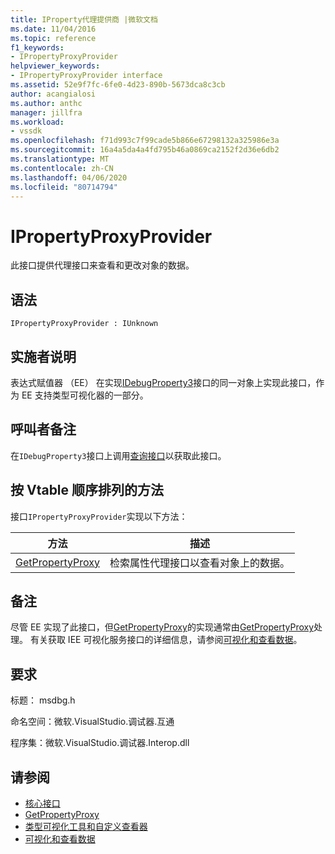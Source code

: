 ```yaml
---
title: IProperty代理提供商 |微软文档
ms.date: 11/04/2016
ms.topic: reference
f1_keywords:
- IPropertyProxyProvider
helpviewer_keywords:
- IPropertyProxyProvider interface
ms.assetid: 52e9f7fc-6fe0-4d23-890b-5673dca8c3cb
author: acangialosi
ms.author: anthc
manager: jillfra
ms.workload:
- vssdk
ms.openlocfilehash: f71d993c7f99cade5b866e67298132a325986e3a
ms.sourcegitcommit: 16a4a5da4a4fd795b46a0869ca2152f2d36e6db2
ms.translationtype: MT
ms.contentlocale: zh-CN
ms.lasthandoff: 04/06/2020
ms.locfileid: "80714794"
---
```

# <a name="ipropertyproxyprovider"></a>IPropertyProxyProvider
此接口提供代理接口来查看和更改对象的数据。

## <a name="syntax"></a>语法

```
IPropertyProxyProvider : IUnknown
```

## <a name="notes-for-implementers"></a>实施者说明
 表达式赋值器 （EE） 在实现[IDebugProperty3](../../../extensibility/debugger/reference/idebugproperty3.md)接口的同一对象上实现此接口，作为 EE 支持类型可视化器的一部分。

## <a name="notes-for-callers"></a>呼叫者备注
 在`IDebugProperty3`接口上调用[查询接口](/cpp/atl/queryinterface)以获取此接口。

## <a name="methods-in-vtable-order"></a>按 Vtable 顺序排列的方法
 接口`IPropertyProxyProvider`实现以下方法：

|方法|描述|
|------------|-----------------|
|[GetPropertyProxy](../../../extensibility/debugger/reference/ipropertyproxyprovider-getpropertyproxy.md)|检索属性代理接口以查看对象上的数据。|

## <a name="remarks"></a>备注
 尽管 EE 实现了此接口，但[GetPropertyProxy](../../../extensibility/debugger/reference/ipropertyproxyprovider-getpropertyproxy.md)的实现通常由[GetPropertyProxy](../../../extensibility/debugger/reference/ieevisualizerservice-getpropertyproxy.md)处理。 有关获取 IEE 可视化服务接口的详细信息，请参阅[可视化和查看数据](../../../extensibility/debugger/visualizing-and-viewing-data.md)。

## <a name="requirements"></a>要求
 标题： msdbg.h

 命名空间：微软.VisualStudio.调试器.互通

 程序集：微软.VisualStudio.调试器.Interop.dll

## <a name="see-also"></a>请参阅
- [核心接口](../../../extensibility/debugger/reference/core-interfaces.md)
- [GetPropertyProxy](../../../extensibility/debugger/reference/ieevisualizerservice-getpropertyproxy.md)
- [类型可视化工具和自定义查看器](../../../extensibility/debugger/type-visualizer-and-custom-viewer.md)
- [可视化和查看数据](../../../extensibility/debugger/visualizing-and-viewing-data.md)

